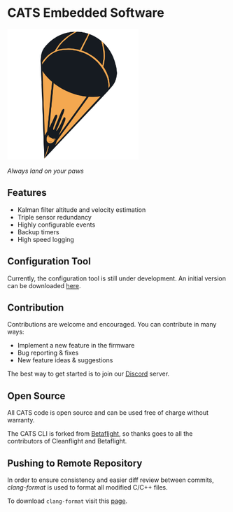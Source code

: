 # CATS Embedded Software

<img src="https://github.com/catsystems/cats-docs/blob/main/logo/PNG/logo_with_smile.png" alt = "CATS Logo" width="300" height="300">

*Always land on your paws*

## Features
* Kalman filter altitude and velocity estimation
* Triple sensor redundancy
* Highly configurable events
* Backup timers
* High speed logging

## Configuration Tool
Currently, the configuration tool is still under development. An initial version can be downloaded [here](https://github.com/catsystems/cats-configurator/releases).
 
## Contribution
Contributions are welcome and encouraged. You can contribute in many ways:

* Implement a new feature in the firmware
* Bug reporting & fixes
* New feature ideas & suggestions

The best way to get started is to join our [Discord](https://discord.gg/H9Caj8XeBj) server.

## Open Source
All CATS code is open source and can be used free of charge without warranty. 

The CATS CLI is forked from [Betaflight](https://github.com/betaflight/betaflight), so thanks goes to all the contributors of Cleanflight and Betaflight. 

## Pushing to Remote Repository
In order to ensure consistency and easier diff review between commits,
*clang-format* is used to format all modified C/C++ files.

To download `clang-format` visit this [page](https://releases.llvm.org/download.html).

